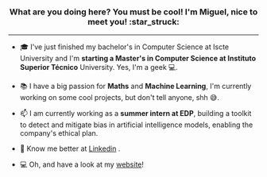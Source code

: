 <h3 align="center">What are you doing here? You must be cool! I'm Miguel, nice to meet you! :star_struck:</h3>

---

- :mortar_board: I've just finished my bachelor's in Computer Science at Iscte University and I'm **starting a Master's in Computer Science at Instituto Superior Técnico** University. Yes, I'm a geek :computer:.

- 📚 I have a big passion for **Maths** and **Machine Learning**, I'm currently working on some cool projects, but don't tell anyone, shh :sweat_smile:.

- 📫 I am currently working as a **summer intern at EDP**, building a toolkit to detect and mitigate bias in artificial intelligence models, enabling the company's ethical plan. 

- :wave: Know me better at [Linkedin](https://www.linkedin.com/in/marrf) .

- 💻 Oh, and have a look at my [website](https://www.miguelferreira.tech)!

